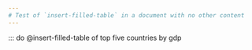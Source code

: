 ```yaml
---
# Test of `insert-filled-table` in a document with no other content
---
```


::: do @insert-filled-table of top five countries by gdp

